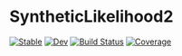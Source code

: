# SyntheticLikelihood2

[![Stable](https://img.shields.io/badge/docs-stable-blue.svg)](https://danielward27.github.io/SyntheticLikelihood2.jl/stable)
[![Dev](https://img.shields.io/badge/docs-dev-blue.svg)](https://danielward27.github.io/SyntheticLikelihood2.jl/dev)
[![Build Status](https://github.com/danielward27/SyntheticLikelihood2.jl/workflows/CI/badge.svg)](https://github.com/danielward27/SyntheticLikelihood2.jl/actions)
[![Coverage](https://codecov.io/gh/danielward27/SyntheticLikelihood2.jl/branch/master/graph/badge.svg)](https://codecov.io/gh/danielward27/SyntheticLikelihood2.jl)
